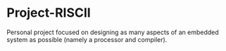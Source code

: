 # Project-RISCII
Personal project focused on designing as many aspects of an embedded system as possible (namely a processor and compiler).
